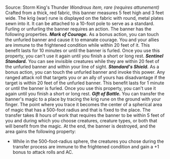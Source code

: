Source: Storm King's Thunder
*Wondrous item, rare (requires attunement)*
Crafted from a thick, red fabric, this banner measures 5 feet high and 3 feet wide. The krig (war) rune is displayed on the fabric with round, metal plates sewn into it. It can be attached to a 10-foot pole to serve as a standard. Furling or unfurling the banner requires an action. The banner has the following properties.
***Mark of Courage.*** As a bonus action, you can touch the unfurled banner and cause it to emanate courage. You and your allies are immune to the frightened condition while within 20 feet of it. This benefit lasts for 10 minutes or until the banner is furled. Once you use this property, you can't use it again until you finish a short or long rest.
***Sentinel Standard.*** You can see invisible creatures while they are within 20 feet of the unfurled banner and within your line of sight.
***Standard's Shield.*** As a bonus action, you can touch the unfurled banner and invoke this power. Any ranged attack roll that targets you or an ally of yours has disadvantage if the target is within 20 feet of the unfurled banner. This benefit lasts for 1 minute or until the banner is furled. Once you use this property, you can't use it again until you finish a short or long rest.
***Gift of Battle.*** You can transfer the banner's magic to a place by tracing the krig rune on the ground with your finger. The point where you trace it becomes the center of a spherical area of magic that has a 500-foot radius and that is fixed to the place. The transfer takes 8 hours of work that requires the banner to be within 5 feet of you and during which you choose creatures, creature types, or both that will benefit from the magic. At the end, the banner is destroyed, and the area gains the following property:
* While in the 500-foot-radius sphere, the creatures you chose during the transfer process are immune to the frightened condition and gain a +1 bonus to attack rolls and AC.